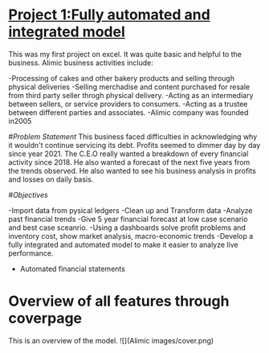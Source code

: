 
# [Project 1:Fully automated and integrated model](https://www.upwork.com/services/product/consulting-hr-a-fully-integrated-and-automated-financial-model-file-1651955799414988800?ref=project_share&tier=0)
This was my first project on excel. It was quite basic and helpful to the business. 
Alimic  business activities include:

-Processing of cakes and other bakery products and selling through physical deliveries
-Selling merchadise and content purchased for resale from third party seller throgh physical delivery.
-Acting as an intermediary between sellers, or service providers to consumers.
-Acting as a trustee between different parties and associates.
-Alimic company was founded in2005 

#*Problem Statement*
This business faced difficulties in acknowledging why it wouldn't continue servicing its debt. Profits seemed to dimmer day by day since year 2021. The C.E.O really wanted a breakdown of every financial activity since 2018. He also wanted a forecast of the next five years from the trends observed. He also wanted to see his business analysis in profits and losses on daily basis.

#*Objectives*

-Import data from pysical ledgers
-Clean up and Transform data
-Analyze past financial trends 
-Give 5 year financial forecast at low case scenario and best case sceanrio.
-Using a dashboards solve profit problems and inventory cost, show market analysis, macro-economic trends
-Develop a fully integrated and automated model to make it easier to analyze live performance.
-	Automated financial statements
  
# Overview of all features through coverpage 
This is an overview of the model.
![](Alimic images/cover.png)
